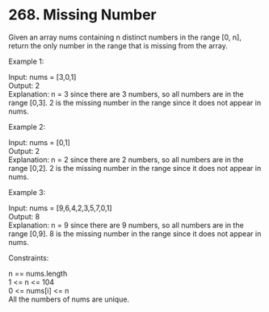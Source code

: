 # 268. Missing Number

Given an array nums containing n distinct numbers in the range [0, n], return the only number in the range that is missing from the array.

 

Example 1:

Input: nums = [3,0,1]  
Output: 2  
Explanation: n = 3 since there are 3 numbers, so all numbers are in the range [0,3]. 2 is the missing number in the range since it does not appear in nums.  


Example 2:

Input: nums = [0,1]  
Output: 2  
Explanation: n = 2 since there are 2 numbers, so all numbers are in the range [0,2]. 2 is the missing number in the range since it does not appear in nums.  


Example 3:

Input: nums = [9,6,4,2,3,5,7,0,1]  
Output: 8  
Explanation: n = 9 since there are 9 numbers, so all numbers are in the range [0,9]. 8 is the missing number in the range since it does not appear in nums.  
 

Constraints:

n == nums.length  
1 <= n <= 104  
0 <= nums[i] <= n  
All the numbers of nums are unique.  
